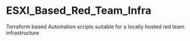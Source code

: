 # ESXI_Based_Red_Team_Infra

Terraform based Automation scripts suitable for a locally hosted red team infrastructure
